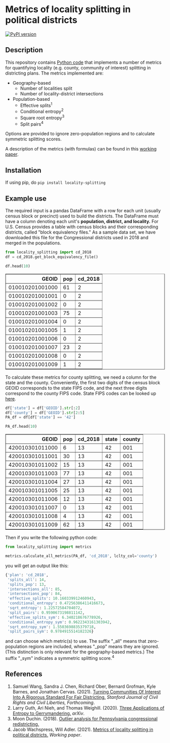 


# Metrics of locality splitting in political districts
[![PyPI version](https://badge.fury.io/py/locality-splitting.svg)](https://badge.fury.io/py/locality-splitting)

## Description
This repository contains [Python code](metrics.py) that implements a number of metrics for quantifying locality (e.g. county, community of interest) splitting in districting plans. The metrics implemented are:
- Geography-based
	- Number of localities split
	- Number of locality-district intersections
- Population-based
	- Effective splits<sup>1</sup>
	- Conditional entropy<sup>2</sup>
	- Square root entropy<sup>3</sup>
	- Split pairs<sup>4</sup>

Options are provided to ignore zero-population regions and to calculate symmetric splitting scores.

A description of the metrics (with formulas) can be found in this [working paper](metrics_description_working_paper.pdf).

## Installation
If using pip, do `pip install locality-splitting`

## Example use
The required input is a pandas DataFrame with a row for each unit (usually census block or precinct) used to build the districts. The DataFrame must have a column denoting each unit's **population, district, and locality.** For U.S. Census provides a table with census blocks and their corresponding districts, called "block equivalency files." As a sample data set, we have downloaded this file for the Congressional districts used in 2018 and merged in the populations.

```python 
from locality_splitting import cd_2018
df = cd_2018.get_block_equivalency_file()

df.head(10)
```

<div>
<style scoped>
    .dataframe tbody tr th:only-of-type {
        vertical-align: middle;
    }

    .dataframe tbody tr th {
        vertical-align: top;
    }

    .dataframe thead th {
        text-align: right;
    }
</style>
<table border="1" class="dataframe">
  <thead>
    <tr style="text-align: right;">
      <th>GEOID</th>
      <th>pop</th>
      <th>cd_2018</th>
    </tr>
  </thead>
  <tbody>
    <tr>
      <td>010010201001000</td>
      <td>61</td>
      <td>2</td>
    </tr>
    <tr>
      <td>010010201001001</td>
      <td>0</td>
      <td>2</td>
    </tr>
    <tr>
      <td>010010201001002</td>
      <td>0</td>
      <td>2</td>
    </tr>
    <tr>
      <td>010010201001003</td>
      <td>75</td>
      <td>2</td>
    </tr>
    <tr>
      <td>010010201001004</td>
      <td>0</td>
      <td>2</td>
    </tr>
    <tr>
      <td>010010201001005</td>
      <td>1</td>
      <td>2</td>
    </tr>
    <tr>
      <td>010010201001006</td>
      <td>0</td>
      <td>2</td>
    </tr>
    <tr>
      <td>010010201001007</td>
      <td>23</td>
      <td>2</td>
    </tr>
    <tr>
      <td>010010201001008</td>
      <td>0</td>
      <td>2</td>
    </tr>
    <tr>
      <td>010010201001009</td>
      <td>1</td>
      <td>2</td>
    </tr>
  </tbody>
</table>
</div>

To calculate these metrics for county splitting, we need a column for the state and the county. Conveniently, the first two digits of the census block GEOID corresponds to the state FIPS code, and the next three digits correspond to the county FIPS code. State FIPS codes can be looked up [here](https://www.nrcs.usda.gov/wps/portal/nrcs/detail/?cid=nrcs143_013696).

```python 
df['state'] = df['GEOID'].str[:2]
df['county'] = df['GEOID'].str[2:5]
PA_df = df[df['state'] == '42']

PA_df.head(10)
```
<div>
<style scoped>
    .dataframe tbody tr th:only-of-type {
        vertical-align: middle;
    }

    .dataframe tbody tr th {
        vertical-align: top;
    }

    .dataframe thead th {
        text-align: right;
    }
</style>
<table border="1" class="dataframe">
  <thead>
    <tr style="text-align: right;">
      <th>GEOID</th>
      <th>pop</th>
      <th>cd_2018</th>
      <th>state</th>
      <th>county</th>
    </tr>
  </thead>
  <tbody>
    <tr>
      <td>420010301011000</td>
      <td>6</td>
      <td>13</td>
      <td>42</td>
      <td>001</td>
    </tr>
    <tr>
      <td>420010301011001</td>
      <td>30</td>
      <td>13</td>
      <td>42</td>
      <td>001</td>
    </tr>
    <tr>
      <td>420010301011002</td>
      <td>15</td>
      <td>13</td>
      <td>42</td>
      <td>001</td>
    </tr>
    <tr>
      <td>420010301011003</td>
      <td>77</td>
      <td>13</td>
      <td>42</td>
      <td>001</td>
    </tr>
    <tr>
      <td>420010301011004</td>
      <td>27</td>
      <td>13</td>
      <td>42</td>
      <td>001</td>
    </tr>
    <tr>
      <td>420010301011005</td>
      <td>25</td>
      <td>13</td>
      <td>42</td>
      <td>001</td>
    </tr>
    <tr>
      <td>420010301011006</td>
      <td>12</td>
      <td>13</td>
      <td>42</td>
      <td>001</td>
    </tr>
    <tr>
      <td>420010301011007</td>
      <td>0</td>
      <td>13</td>
      <td>42</td>
      <td>001</td>
    </tr>
    <tr>
      <td>420010301011008</td>
      <td>4</td>
      <td>13</td>
      <td>42</td>
      <td>001</td>
    </tr>
    <tr>
      <td>420010301011009</td>
      <td>62</td>
      <td>13</td>
      <td>42</td>
      <td>001</td>
    </tr>
  </tbody>
</table>
</div>
Then if you write the following python code:

```python 
from locality_splitting import metrics

metrics.calculate_all_metrics(PA_df, 'cd_2018', lclty_col='county')
```
you will get an output like this:
```python
{'plan': 'cd_2018',
 'splits_all': 14,
 'splits_pop': 13,
 'intersections_all': 85,
 'intersections_pop': 84,
 'effective_splits': 10.160339912460943,
 'conditional_entropy': 0.47256386411416673,
 'sqrt_entropy': 1.22572584704072,
 'split_pairs': 0.9590673198811142,
 'effective_splits_sym': 6.340218676778926,
 'conditional_entropy_sym': 0.9622343161303942,
 'sqrt_entropy_sym': 1.5503698835379718,
 'split_pairs_sym': 0.9784915514182326}
```
<div>
and can choose which metric(s) to use. The suffix "_all" means that zero-population regions are included, whereas "_pop" means they are ignored. (This distinction is only relevant for the geography-based metrics.) The suffix "_sym" indicates a symmetric splitting score.<sup>4</sup> 


## References
1. Samuel Wang, Sandra J. Chen, Richard Ober, Bernard Grofman, Kyle Barnes, and Jonathan Cervas. (2021). [Turning Communities Of Interest Into A Rigorous Standard For Fair Districting.](https://papers.ssrn.com/sol3/papers.cfm?abstract_id=3828800) _Stanford Journal of Civil Rights and Civil Liberties, Forthcoming_.
2. Larry Guth, Ari Nieh, and Thomas Weighill. (2020). [Three Applications of Entropy to Gerrymandering.](https://arxiv.org/pdf/2010.14972.pdf) _arXiv_.
3. Moon Duchin. (2018). [Outlier analysis for Pennsylvania congressional redistricting.](https://www.governor.pa.gov/wp-content/uploads/2018/02/md-report.pdf)
4. Jacob Wachspress, Will Adler. (2021). [Metrics of locality splitting in political districts.](https://github.com/jacobwachspress/locality-splitting/blob/master/metrics_description_working_paper.pdf) _Working paper_.
